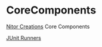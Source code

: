 CoreComponents
==============

[Nitor Creations](http://www.nitorcreations.com) Core Components

[JUnit Runners](CoreComponents/tree/master/junit-runners)
